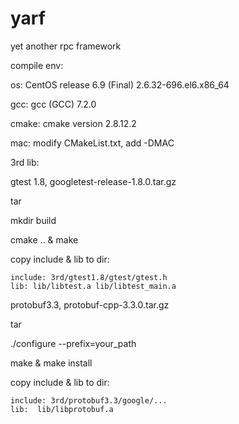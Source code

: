 # yarf
yet another rpc framework

compile env:

  os: CentOS release 6.9 (Final)  2.6.32-696.el6.x86_64

  gcc: gcc (GCC) 7.2.0

  cmake: cmake version 2.8.12.2

mac:
  modify CMakeList.txt, add -DMAC

3rd lib: 

  gtest 1.8, googletest-release-1.8.0.tar.gz
  
  tar
  
  mkdir build
  
  cmake .. & make
  
  copy include & lib to dir:
  
    include: 3rd/gtest1.8/gtest/gtest.h
    lib: lib/libtest.a lib/libtest_main.a 

  protobuf3.3, protobuf-cpp-3.3.0.tar.gz
  
  tar
   
  ./configure --prefix=your_path
  
  make & make install
  
  copy include & lib to dir:
  
    include: 3rd/protobuf3.3/google/...
    lib:  lib/libprotobuf.a

